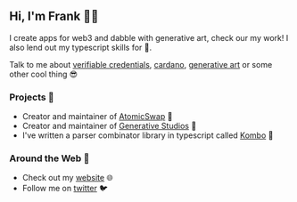 ## Hi, I'm Frank 👋🏼

I create apps for web3 and dabble with generative art, check our my work! I also lend out my typescript skills for :money_with_wings:.

Talk to me about [verifiable credentials](https://en.wikipedia.org/wiki/Verifiable_credentials), [cardano](https://en.wikipedia.org/wiki/Cardano_(blockchain_platform)), [generative art](https://www.reddit.com/r/generative/) or some other cool thing :sunglasses:

### Projects :pushpin:

 - Creator and maintainer of [AtomicSwap](https://atomic-swap.io/) :arrows_counterclockwise:
 - Creator and maintainer of [Generative Studios](https://generativestudios.app/) :art:
 - I've written a parser combinator library in typescript called [Kombo](https://generativestudios.app/) :eyes:

### Around the Web :compass:
- Check out my [website](https://frankhampusweslien.com/) :globe_with_meridians:
- Follow me on [twitter](https://twitter.com/HampusFrank) :bird:
